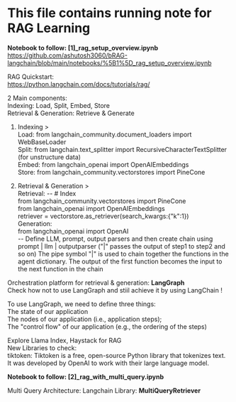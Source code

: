 # This file contains running note for RAG Learning


**Notebook to follow: [1]_rag_setup_overview.ipynb**   
https://github.com/ashutosh3060/bRAG-langchain/blob/main/notebooks/%5B1%5D_rag_setup_overview.ipynb  

RAG Quickstart:   
https://python.langchain.com/docs/tutorials/rag/   

2 Main components:   
  Indexing: Load, Split, Embed, Store   
  Retrieval & Generation: Retrieve & Generate   
1. Indexing >   
Load: from langchain_community.document_loaders import WebBaseLoader   
Split: from langchain.text_splitter import RecursiveCharacterTextSplitter (for unstructure data)   
Embed: from langchain_openai import OpenAIEmbeddings   
Store: from langchain_community.vectorstores import PineCone   

2. Retrieval & Generation >   
Retrieval: 
-- # Index   
from langchain_community.vectorstores import PineCone   
from langchain_openai import OpenAIEmbeddings       
retriever = vectorstore.as_retriever(search_kwargs:{"k":1})   
Generation:   
from langchain_openai import OpenAI   
-- Define LLM, prompt, output parsers and then  create chain using prompt | llm | outputparser ("|" passes the output of step1 to step2 and so on) The pipe symbol "|" is used to chain together the functions in the agent dictionary. The output of the first function becomes the input to the next function in the chain   

Orchestration platform for retrieval & generation: **LangGraph**    
Check how not to use LangGraph and stiil achieve it by using LangChain !   

To use LangGraph, we need to define three things:   
  The state of our application   
  The nodes of our application (i.e., application steps);   
  The "control flow" of our application (e.g., the ordering of the steps)   
    
Explore Llama Index, Haystack for RAG   
New Libraries to check:   
tiktoken: Tiktoken is a free, open-source Python library that tokenizes text. It was developed by OpenAI to work with their large language model.   

 
**Notebook to follow: [2]_rag_with_multi_query.ipynb**    

Multi Query Architecture:
Langchain Library: **MultiQueryRetriever**
